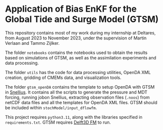 # Application of Bias EnKF for the Global Tide and Surge Model (GTSM)

This repository contains most of my work during my internship at Deltares, from August
2023 to November 2023, under the supervision of Martin Verlaan and Tammo Zijlker.

The folder `notebooks` contains the notebooks used to obtain the results based on
simulations of GTSM, as well as the assimilation experiments and data processing.

The folder `utils` has the code for data processing utilities, OpenDA XML creation,
gridding of CMEMs data, and visualization tools.

The folder `gtsm_openDA` contains the template to setup OpenDA with GTSM in
[Snellius](https://www.surf.nl/en/dutch-national-supercomputer-snellius). It contains
all the scripts to generate the pressure and MDT forcing, running jobon Snellius,
extracting observation files (`.noos`) from netCDF data files and all the templates for
OpenDA XML files. GTSM should be included within `stochModel/input_dflowfm`.

This project requires `python3.11`, along with the libraries specified in
`requirements.txt`. GTSM requires [Delft3D FM](https://www.deltares.nl/en/software-and-data/products/delft3d-flexible-mesh-suite)
to run.
